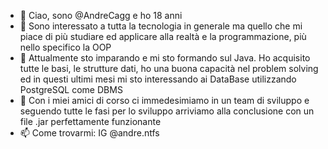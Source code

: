 - 👋 Ciao, sono @AndreCagg e ho 18 anni 
- 👀 Sono interessato a tutta la tecnologia in generale ma quello che mi piace di più studiare ed applicare alla realtà e la programmazione, più nello specifico la OOP
- 🌱 Attualmente sto imparando e mi sto formando sul Java. Ho acquisito tutte le basi, le strutture dati, ho una buona capacità nel problem solving ed in questi ultimi mesi mi sto interessando ai DataBase utilizzando PostgreSQL come DBMS  
- 💞️ Con i miei amici di corso ci immedesimiamo in un team di sviluppo e seguendo tutte le fasi per lo sviluppo arriviamo alla conclusione con un file .jar perfettamente funzionante
- 📫 Come trovarmi: IG @andre.ntfs 

<!---
AndreCagg/AndreCagg is a ✨ special ✨ repository because its `README.md` (this file) appears on your GitHub profile.
You can click the Preview link to take a look at your changes.
--->
